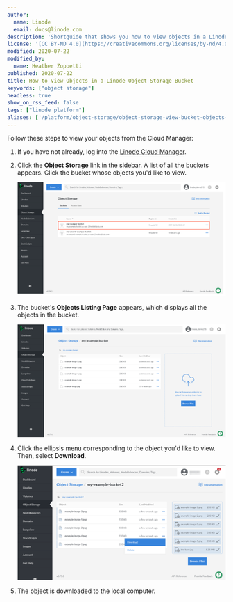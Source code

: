 ```yaml
---
author:
  name: Linode
  email: docs@linode.com
description: 'Shortguide that shows you how to view objects in a Linode Object Storage bucket.'
license: '[CC BY-ND 4.0](https://creativecommons.org/licenses/by-nd/4.0)'
modified: 2020-07-22
modified_by:
  name: Heather Zoppetti
published: 2020-07-22
title: How to View Objects in a Linode Object Storage Bucket
keywords: ["object storage"]
headless: true
show_on_rss_feed: false
tags: ["linode platform"]
aliases: ['/platform/object-storage/object-storage-view-bucket-objects-shortguide/']
---
```


Follow these steps to view your objects from the Cloud Manager:

1.  If you have not already, log into the [Linode Cloud Manager](https://cloud.linode.com).

1.  Click the **Object Storage** link in the sidebar. A list of all the buckets appears. Click the bucket whose objects you'd like to view.

    ![Select an Object Storage Bucket](select-bucket.png "Select an Object Storage Bucket")

1. The bucket's **Objects Listing Page** appears, which displays all the objects in the bucket.

    ![View all of the bucket's objects](view-your-objects.png "View all of the bucket's objects")

1. Click the ellipsis menu corresponding to the object you'd like to view. Then, select **Download**.

    ![Download a bucket's object](object-storage-download-object.png "Download a bucket's object")

1. The object is downloaded to the local computer.
